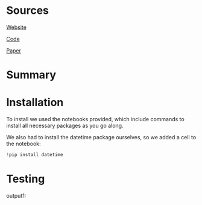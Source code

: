 # Sources
[Website](https://playground.mujoco.org/)

[Code](https://github.com/google-deepmind/mujoco_playground/)

[Paper](https://playground.mujoco.org/assets/playground_technical_report.pdf)

# Summary

# Installation
To install we used the notebooks provided, which include commands to install all necessary packages as you go along.

We also had to install the datetime package ourselves, so we added a cell to the notebook:
```python
!pip install datetime
```

# Testing

output1: 